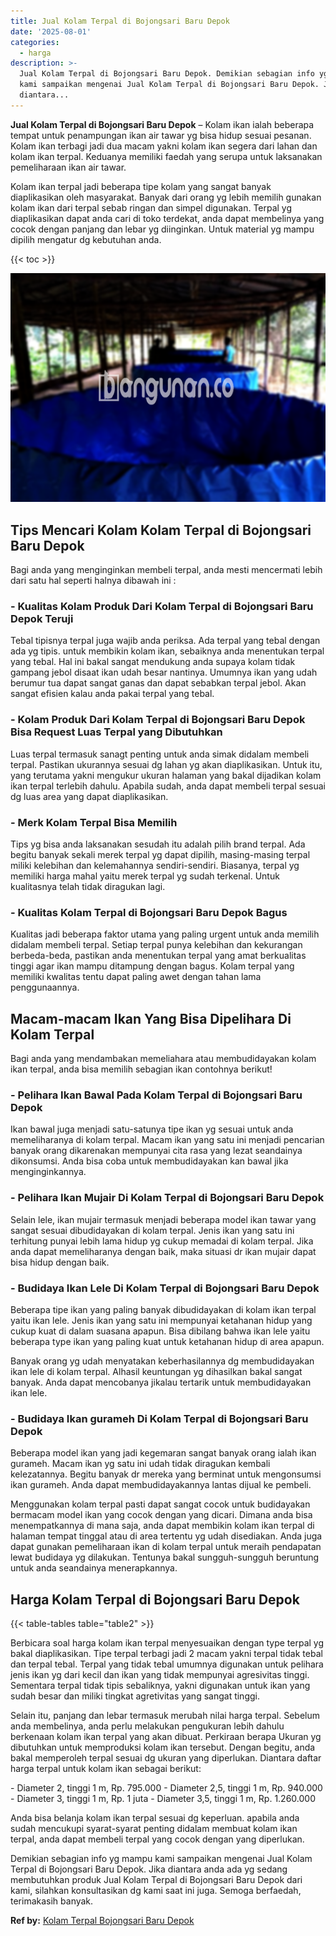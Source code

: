 ```yaml
---
title: Jual Kolam Terpal di Bojongsari Baru Depok
date: '2025-08-01'
categories:
  - harga
description: >-
  Jual Kolam Terpal di Bojongsari Baru Depok. Demikian sebagian info yg mampu
  kami sampaikan mengenai Jual Kolam Terpal di Bojongsari Baru Depok. Jika
  diantara...
---
```


**Jual Kolam Terpal di Bojongsari Baru Depok** – Kolam ikan ialah beberapa tempat untuk penampungan ikan air tawar yg bisa hidup sesuai pesanan. Kolam ikan terbagi jadi dua macam yakni kolam ikan segera dari lahan dan kolam ikan terpal. Keduanya memiliki faedah yang serupa untuk laksanakan pemeliharaan ikan air tawar.

Kolam ikan terpal jadi beberapa tipe kolam yang sangat banyak diaplikasikan oleh masyarakat. Banyak dari orang yg lebih memilih gunakan kolam ikan dari terpal sebab ringan dan simpel digunakan. Terpal yg diaplikasikan dapat anda cari di toko terdekat, anda dapat membelinya yang cocok dengan panjang dan lebar yg diinginkan. Untuk material yg mampu dipilih mengatur dg kebutuhan anda.

{{< toc >}}

![Jual Kolam Terpal di Bojongsari Baru Depok](/images/jual-kolam-terpal-62.png)

## Tips Mencari Kolam Kolam Terpal di Bojongsari Baru Depok

Bagi anda yang menginginkan membeli terpal, anda mesti mencermati lebih dari satu hal seperti halnya dibawah ini :

### \- Kualitas Kolam Produk Dari Kolam Terpal di Bojongsari Baru Depok Teruji

Tebal tipisnya terpal juga wajib anda periksa. Ada terpal yang tebal dengan ada yg tipis. untuk membikin kolam ikan, sebaiknya anda menentukan terpal yang tebal. Hal ini bakal sangat mendukung anda supaya kolam tidak gampang jebol disaat ikan udah besar nantinya. Umumnya ikan yang udah berumur tua dapat sangat ganas dan dapat sebabkan terpal jebol. Akan sangat efisien kalau anda pakai terpal yang tebal.

### \- Kolam Produk Dari Kolam Terpal di Bojongsari Baru Depok Bisa Request Luas Terpal yang Dibutuhkan

Luas terpal termasuk sanagt penting untuk anda simak didalam membeli terpal. Pastikan ukurannya sesuai dg lahan yg akan diaplikasikan. Untuk itu, yang terutama yakni mengukur ukuran halaman yang bakal dijadikan kolam ikan terpal terlebih dahulu. Apabila sudah, anda dapat membeli terpal sesuai dg luas area yang dapat diaplikasikan.

### \- Merk Kolam Terpal Bisa Memilih

Tips yg bisa anda laksanakan sesudah itu adalah pilih brand terpal. Ada begitu banyak sekali merek terpal yg dapat dipilih, masing-masing terpal miliki kelebihan dan kelemahannya sendiri-sendiri. Biasanya, terpal yg memiliki harga mahal yaitu merek terpal yg sudah terkenal. Untuk kualitasnya telah tidak diragukan lagi.

### \- Kualitas Kolam Terpal di Bojongsari Baru Depok Bagus

Kualitas jadi beberapa faktor utama yang paling urgent untuk anda memilih didalam membeli terpal. Setiap terpal punya kelebihan dan kekurangan berbeda-beda, pastikan anda menentukan terpal yang amat berkualitas tinggi agar ikan mampu ditampung dengan bagus. Kolam terpal yang memiliki kwalitas tentu dapat paling awet dengan tahan lama penggunaannya.

## Macam-macam Ikan Yang Bisa Dipelihara Di Kolam Terpal

Bagi anda yang mendambakan memeliahara atau membudidayakan kolam ikan terpal, anda bisa memilih sebagian ikan contohnya berikut!

### \- Pelihara Ikan Bawal Pada Kolam Terpal di Bojongsari Baru Depok

Ikan bawal juga menjadi satu-satunya tipe ikan yg sesuai untuk anda memeliharanya di kolam terpal. Macam ikan yang satu ini menjadi pencarian banyak orang dikarenakan mempunyai cita rasa yang lezat seandainya dikonsumsi. Anda bisa coba untuk membudidayakan kan bawal jika menginginkannya.

### \- Pelihara Ikan Mujair Di Kolam Terpal di Bojongsari Baru Depok

Selain lele, ikan mujair termasuk menjadi beberapa model ikan tawar yang sangat sesuai dibudidayakan di kolam terpal. Jenis ikan yang satu ini terhitung punyai lebih lama hidup yg cukup memadai di kolam terpal. Jika anda dapat memeliharanya dengan baik, maka situasi dr ikan mujair dapat bisa hidup dengan baik.

### \- Budidaya Ikan Lele Di Kolam Terpal di Bojongsari Baru Depok

Beberapa tipe ikan yang paling banyak dibudidayakan di kolam ikan terpal yaitu ikan lele. Jenis ikan yang satu ini mempunyai ketahanan hidup yang cukup kuat di dalam suasana apapun. Bisa dibilang bahwa ikan lele yaitu beberapa type ikan yang paling kuat untuk ketahanan hidup di area apapun.

Banyak orang yg udah menyatakan keberhasilannya dg membudidayakan ikan lele di kolam terpal. Alhasil keuntungan yg dihasilkan bakal sangat banyak. Anda dapat mencobanya jikalau tertarik untuk membudidayakan ikan lele.

### \- Budidaya Ikan gurameh Di Kolam Terpal di Bojongsari Baru Depok

Beberapa model ikan yang jadi kegemaran sangat banyak orang ialah ikan gurameh. Macam ikan yg satu ini udah tidak diragukan kembali kelezatannya. Begitu banyak dr mereka yang berminat untuk mengonsumsi ikan gurameh. Anda dapat membudidayakannya lantas dijual ke pembeli.

Menggunakan kolam terpal pasti dapat sangat cocok untuk budidayakan bermacam model ikan yang cocok dengan yang dicari. Dimana anda bisa menempatkannya di mana saja, anda dapat membikin kolam ikan terpal di halaman tempat tinggal atau di area tertentu yg udah disediakan. Anda juga dapat gunakan pemeliharaan ikan di kolam terpal untuk meraih pendapatan lewat budidaya yg dilakukan. Tentunya bakal sungguh-sungguh beruntung untuk anda seandainya menerapkannya.

## Harga Kolam Terpal di Bojongsari Baru Depok

{{< table-tables table="table2" >}}

Berbicara soal harga kolam ikan terpal menyesuaikan dengan type terpal yg bakal diaplikasikan. Tipe terpal terbagi jadi 2 macam yakni terpal tidak tebal dan terpal tebal. Terpal yang tidak tebal umumnya digunakan untuk pelihara jenis ikan yg dari kecil dan ikan yang tidak mempunyai agresivitas tinggi. Sementara terpal tidak tipis sebaliknya, yakni digunakan untuk ikan yang sudah besar dan miliki tingkat agretivitas yang sangat tinggi.

Selain itu, panjang dan lebar termasuk merubah nilai harga terpal. Sebelum anda membelinya, anda perlu melakukan pengukuran lebih dahulu berkenaan kolam ikan terpal yang akan dibuat. Perkiraan berapa Ukuran yg dibutuhkan untuk memproduksi kolam ikan tersebut. Dengan begitu, anda bakal memperoleh terpal sesuai dg ukuran yang diperlukan. Diantara daftar harga terpal untuk kolam ikan sebagai berikut:

\- Diameter 2, tinggi 1 m, Rp. 795.000 - Diameter 2,5, tinggi 1 m, Rp. 940.000 - Diameter 3, tinggi 1 m, Rp. 1 juta - Diameter 3,5, tinggi 1 m, Rp. 1.260.000

Anda bisa belanja kolam ikan terpal sesuai dg keperluan. apabila anda sudah mencukupi syarat-syarat penting didalam membuat kolam ikan terpal, anda dapat membeli terpal yang cocok dengan yang diperlukan.

Demikian sebagian info yg mampu kami sampaikan mengenai Jual Kolam Terpal di Bojongsari Baru Depok. Jika diantara anda ada yg sedang membutuhkan produk Jual Kolam Terpal di Bojongsari Baru Depok dari kami, silahkan konsultasikan dg kami saat ini juga. Semoga berfaedah, terimakasih banyak.

**Ref by:** [Kolam Terpal Bojongsari Baru Depok](https://id.wikipedia.org/wiki/Kolam)
